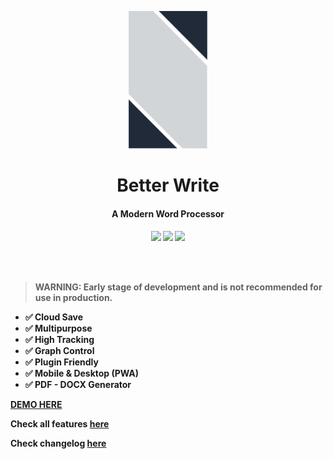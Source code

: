 <p align="center">
  <img src="./.github/logo.png" height="220">
</p>

<h1 align="center">
Better Write
</h1>
<h4 align="center">
A Modern Word Processor
<h4>
<p align="center">
  <a href="https://better-write.vercel.app"><img src="https://img.shields.io/github/workflow/status/Novout/generi/Tests?style=for-the-badge&color=cbd5e1&"></a>
  <a href="https://better-write.vercel.app"><img src="https://img.shields.io/github/license/Novout/better-write?style=for-the-badge&color=0f172a&label="></a>
  <a href="https://better-write.vercel.app"><img src="https://img.shields.io/github/lerna-json/v/Novout/better-write?style=for-the-badge&color=0f172a&label="></a>
<p>

<br>
<br>

> WARNING: Early stage of development and is not recommended for use in production.

- ✅ Cloud Save
- ✅ Multipurpose
- ✅ High Tracking
- ✅ Graph Control
- ✅ Plugin Friendly
- ✅ Mobile & Desktop (PWA)
- ✅ PDF - DOCX Generator

[DEMO HERE](https://better-write.vercel.app)

Check all features [here](./FEATURES.md)

Check changelog [here](./CHANGELOG.md)
